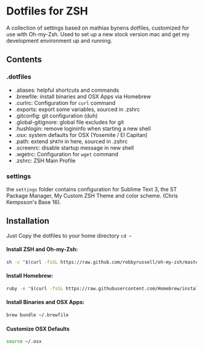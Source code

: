 # Dotfiles for ZSH

A collection of settings based on mathias bynens dotfiles, customized for use with Oh-my-Zsh. Used to set up a new stock version mac and get my development environment up and running.

## Contents

### .dotfiles
* .aliases: helpful shortcuts and commands
* .brewfile: install binaries and OSX Apps via Homebrew
* .curlrc: Configuration for ```curl``` command
* .exports: export some variables, sourced in .zshrc
* .gitconfig: git configuration (duh)
* .global-gitignore: global file excludes for git
* .hushlogin: remove logininfo when starting a new shell
* .osx: system defaults for OSX (Yosemite / El Capitan)
* .path: extend ```$PATH``` in here, sourced in .zshrc
* .screenrc: disable startup message in new shell
* .wgetrc: Configuration for ```wget``` command
* .zshrc: ZSH Main Profile

### settings

the ```settings``` folder contains configuration for Sublime Text 3, the ST Package Manager, My Custom ZSH Theme and color scheme. (Chris Kempsson's Base 16).

## Installation

Just Copy the dotfiles to your home directory ```cd ~```   

#### Install ZSH and Oh-my-Zsh:
```bash
sh -c "$(curl -fsSL https://raw.github.com/robbyrussell/oh-my-zsh/master/tools/install.sh)"
```

#### Install Homebrew:
```bash
ruby -e "$(curl -fsSL https://raw.githubusercontent.com/Homebrew/install/master/install)"
```

#### Install Binaries and OSX Apps:
```bash
brew bundle ~/.brewfile
```

#### Customize OSX Defaults
```bash
source ~/.osx
```

